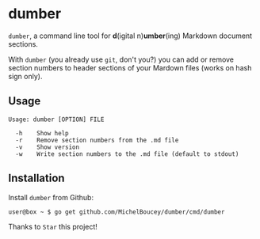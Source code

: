 # dumber

`dumber`, a command line tool for **d**(igital n)**umber**(ing) Markdown document sections.

With `dumber` (you already use `git`, don't you?) you can add or remove section numbers to header sections of your Mardown files  (works on hash sign only).

## Usage

```
Usage: dumber [OPTION] FILE

  -h    Show help
  -r    Remove section numbers from the .md file
  -v    Show version
  -w    Write section numbers to the .md file (default to stdout)
```

## Installation

Install `dumber` from Github:

```
user@box ~ $ go get github.com/MichelBoucey/dumber/cmd/dumber
```

Thanks to `Star` this project!
